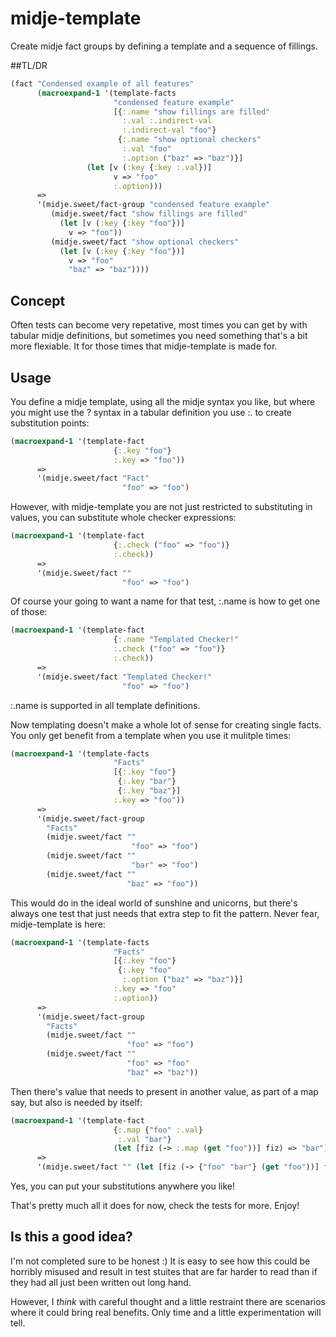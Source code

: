 # midje-template

Create midje fact groups by defining a template and a sequence of fillings.

##TL/DR

```clojure
(fact "Condensed example of all features"
      (macroexpand-1 '(template-facts
                       "condensed feature example"
                       [{:.name "show fillings are filled"
                         :.val :.indirect-val
                         :.indirect-val "foo"}
                        {:.name "show optional checkers"
                         :.val "foo"
                         :.option ("baz" => "baz")}]
                 (let [v (:key {:key :.val})]
                       v => "foo"
                       :.option)))
      =>
      '(midje.sweet/fact-group "condensed feature example"
         (midje.sweet/fact "show fillings are filled"
           (let [v (:key {:key "foo"})]
             v => "foo"))
         (midje.sweet/fact "show optional checkers"
           (let [v (:key {:key "foo"})]
             v => "foo"
             "baz" => "baz"))))
```

## Concept

Often tests can become very repetative, most times you can get by with tabular midje definitions, but sometimes you need something that's a bit more flexiable. It for those times that midje-template is made for.

## Usage

You define a midje template, using all the midje syntax you like, but where you might use the ? syntax in a tabular definition you use :. to create substitution points:


```clojure
(macroexpand-1 '(template-fact
                       {:.key "foo"}
                       :.key => "foo"))
      =>
      '(midje.sweet/fact "Fact"
                         "foo" => "foo")
```

However, with midje-template you are not just restricted to substituting in values, you can substitute whole checker expressions:

```clojure
(macroexpand-1 '(template-fact
                       {:.check ("foo" => "foo")}
                       :.check))
      =>
      '(midje.sweet/fact ""
                         "foo" => "foo")
```

Of course your going to want a name for that test, :.name is how to get one of those:


```clojure
(macroexpand-1 '(template-fact
                       {:.name "Templated Checker!"
                       :.check ("foo" => "foo")}
                       :.check))
      =>
      '(midje.sweet/fact "Templated Checker!"
                         "foo" => "foo")
```

:.name is supported in all template definitions.

Now templating doesn't make a whole lot of sense for creating single facts. You only get benefit from a template when you use it mulitple times:

```clojure
(macroexpand-1 '(template-facts
                       "Facts"
                       [{:.key "foo"}
                        {:.key "bar"}
                        {:.key "baz"}]
                       :.key => "foo"))
      =>
      '(midje.sweet/fact-group
        "Facts"
        (midje.sweet/fact ""
                           "foo" => "foo")
        (midje.sweet/fact ""
                           "bar" => "foo")
        (midje.sweet/fact ""
                          "baz" => "foo"))
```

This would do in the ideal world of sunshine and unicorns, but there's always one test that just needs that extra step to fit the pattern. Never fear, midje-template is here:

```clojure
(macroexpand-1 '(template-facts
                       "Facts"
                       [{:.key "foo"}
                        {:.key "foo"
                         :.option ("baz" => "baz")}]
                       :.key => "foo"
                       :.option))
      =>
      '(midje.sweet/fact-group
        "Facts"
        (midje.sweet/fact ""
                          "foo" => "foo")
        (midje.sweet/fact ""
                          "foo" => "foo"
                          "baz" => "baz"))
```

Then there's value that needs to present in another value, as part of a map say, but also is needed by itself:

```clojure
(macroexpand-1 '(template-fact
                       {:.map {"foo" :.val}
                        :.val "bar"}
                       (let [fiz (-> :.map (get "foo"))] fiz) => "bar"))
      =>
      '(midje.sweet/fact "" (let [fiz (-> {"foo" "bar"} (get "foo"))] fiz) => "bar")
```

Yes, you can put your substitutions anywhere you like!

That's pretty much all it does for now, check the tests for more. Enjoy!


## Is this a good idea?

I'm not completed sure to be honest :) It is easy to see how this could be horribly misused and result in test stuites that are far harder to read than if they had all just been written out long hand.

However, I *think* with careful thought and a little restraint there are scenarios where it could bring real benefits. Only time and a little experimentation will tell.


